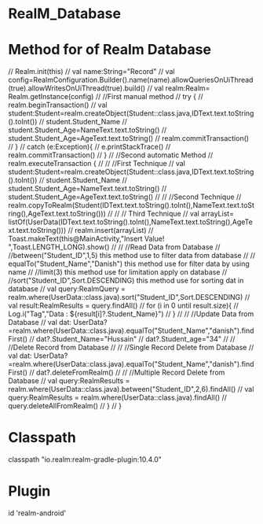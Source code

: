 # RealM_Database
# Method for of Realm Database
//            Realm.init(this)
//            val name:String="Record"
//            val config=RealmConfiguration.Builder().name(name).allowQueriesOnUiThread(true).allowWritesOnUiThread(true).build()
//            val realm:Realm= Realm.getInstance(config)
//                //First manual method
//                try {
//                    realm.beginTransaction()
//                    val student:Student=realm.createObject(Student::class.java,IDText.text.toString().toInt())
//                    student.Student_Name
//                    student.Student_Age=NameText.text.toString()
//                    student.Student_Age=AgeText.text.toString()
//                    realm.commitTransaction()
//                }
//                catch (e:Exception){
//                    e.printStackTrace()
//                    realm.commitTransaction()
//                }
//                //Second automatic Method
//                realm.executeTransaction {
//
//                    //First Technique
//                    val student:Student=realm.createObject(Student::class.java,IDText.text.toString().toInt())
//                    student.Student_Name
//                    student.Student_Age=NameText.text.toString()
//                    student.Student_Age=AgeText.text.toString()
//
//                    //Second Technique
//                    realm.copyToRealm(Student(IDText.text.toString().toInt(),NameText.text.toString(),AgeText.text.toString()))
//
//                    // Third Technique
//                    val arrayList= listOf(UserData(IDText.text.toString().toInt(),NameText.text.toString(),AgeText.text.toString()))
//                    realm.insert(arrayList)
//                    Toast.makeText(this@MainActivity,"Insert Value! ",Toast.LENGTH_LONG).show()
//
//                    //Read Data from Database
//                    //between("Student_ID",1,5) this method use to filter data from database
//                    // equalTo("Student_Name","Danish") this method use for filter data by using name
//                    //limit(3) this method use for limitation apply on database
//                    //sort("Student_ID",Sort.DESCENDING) this  method use for sorting dat in database
//                     val query:RealmQuery<UserData> = realm.where(UserData::class.java).sort("Student_ID",Sort.DESCENDING)
//                    val result:RealmResults<UserData> = query.findAll()
//                    for (i in 0 until result.size){
//                        Log.i("Tag","Data : ${result[i]?.Student_Name}")
//                    }
//
//                    //Update Data from Database
//                    val dat: UserData? =realm.where(UserData::class.java).equalTo("Student_Name","danish").findFirst()
//                    dat?.Student_Name="Hussain"
//                    dat?.Student_age="34"
//
//                    //Delete Record from Database
//
//                    //Single Record Delete from Database
//                    val dat: UserData? =realm.where(UserData::class.java).equalTo("Student_Name","danish").findFirst()
//                    dat?.deleteFromRealm()
//
//                    //Multiple Record Delete from Database
//                    val query:RealmResults<UserData> = realm.where(UserData::class.java).between("Student_ID",2,6).findAll()
//                    val query:RealmResults<UserData> = realm.where(UserData::class.java).findAll()
//                    query.deleteAllFromRealm()
//                }
//            }
# Classpath
  classpath "io.realm:realm-gradle-plugin:10.4.0"
# Plugin
  id 'realm-android'
